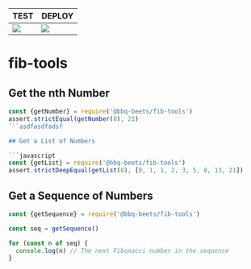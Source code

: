| TEST | DEPLOY | 
|-------|-------|
| ![](https://github.com/octodemov2/actions-deploy-demo/workflows/Build%20and%20Test%20ONLY%20for%20MASTER/badge.svg)  | ![](https://github.com/octodemov2/actions-deploy-demo/workflows/Build%20and%20package%20MASTER/badge.svg) |
# fib-tools

## Get the nth Number

```javascript
const {getNumber} = require('@bbq-beets/fib-tools')
assert.strictEqual(getNumber(8), 21)
```asdfasdfadsf

## Get a List of Numbers

```javascript
const {getList} = require('@bbq-beets/fib-tools')
assert.strictDeepEqual(getList(8), [0, 1, 1, 2, 3, 5, 8, 13, 21])
```

## Get a Sequence of Numbers

```javascript
const {getSequence} = require('@bbq-beets/fib-tools')

const seq = getSequence()

for (const n of seq) {
  console.log(n) // The next Fibonacci number in the sequence
}
```
